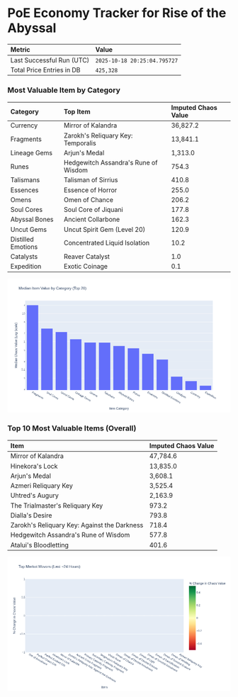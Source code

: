 # PoE Economy Tracker for Rise of the Abyssal

<!-- START_MAINTENANCE -->
| Metric | Value |
|:---|:---|
| Last Successful Run (UTC) | `2025-10-18 20:25:04.795727` |
| Total Price Entries in DB | `425,328` |

<!-- END_MAINTENANCE -->

<!-- START_DATAFRAME_DEBUG -->
<!-- END_DATAFRAME_DEBUG -->

<!-- START_CATEGORY_ANALYSIS -->
### Most Valuable Item by Category
| Category | Top Item | Imputed Chaos Value |
| :--- | :--- | :--- |
| Currency | Mirror of Kalandra | 36,827.2 |
| Fragments | Zarokh's Reliquary Key: Temporalis | 13,841.1 |
| Lineage Gems | Arjun's Medal | 1,313.0 |
| Runes | Hedgewitch Assandra's Rune of Wisdom | 754.3 |
| Talismans | Talisman of Sirrius | 410.8 |
| Essences | Essence of Horror | 255.0 |
| Omens | Omen of Chance | 206.2 |
| Soul Cores | Soul Core of Jiquani | 177.8 |
| Abyssal Bones | Ancient Collarbone | 162.3 |
| Uncut Gems | Uncut Spirit Gem (Level 20) | 120.9 |
| Distilled Emotions | Concentrated Liquid Isolation | 10.2 |
| Catalysts | Reaver Catalyst | 1.0 |
| Expedition | Exotic Coinage | 0.1 |


![Category Analysis Chart](charts/category_analysis.png)
<!-- END_ANALYSIS -->

<!-- START_ANALYSIS -->
### Top 10 Most Valuable Items (Overall)
| Item | Imputed Chaos Value |
| :--- | :--- |
| Mirror of Kalandra | 47,784.6 |
| Hinekora's Lock | 13,835.0 |
| Arjun's Medal | 3,608.1 |
| Azmeri Reliquary Key | 3,525.4 |
| Uhtred's Augury | 2,163.9 |
| The Trialmaster's Reliquary Key | 973.2 |
| Dialla's Desire | 793.8 |
| Zarokh's Reliquary Key: Against the Darkness | 718.4 |
| Hedgewitch Assandra's Rune of Wisdom | 577.8 |
| Atalui's Bloodletting | 401.6 |


![Market Movers Chart](charts/market_movers.png)
<!-- END_ANALYSIS -->
